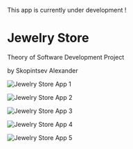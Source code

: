 This app is currently under development !

# Jewelry Store
Theory of Software Development Project

by Skopintsev Alexander


![Jewelry Store App 1](/jewelry_screenshot_1.PNG?raw=true "Jewelry Store App 1")


![Jewelry Store App 2](/jewelry_screenshot_2.PNG?raw=true "Jewelry Store App 2")


![Jewelry Store App 3](/jewelry_screenshot_3.PNG?raw=true "Jewelry Store App 3")


![Jewelry Store App 4](/jewelry_screenshot_4.PNG?raw=true "Jewelry Store App 4")


![Jewelry Store App 5](/jewelry_screenshot_5.PNG?raw=true "Jewelry Store App 5")